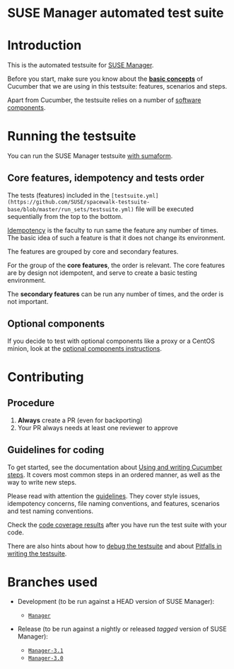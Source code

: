 # SUSE Manager automated test suite

# Introduction

This is the automated testsuite for [SUSE Manager](https://www.suse.com/products/suse-manager/).

Before you start, make sure you know about the [**basic concepts**](https://cucumber.io/docs/reference) of Cucumber that we are using in this testsuite: features, scenarios and steps.

Apart from Cucumber, the testsuite relies on a number of [software components](docs/software-components.md).


# Running the testsuite

You can run the SUSE Manager testsuite [with sumaform](https://github.com/moio/sumaform/blob/master/README_ADVANCED.md#cucumber-testsuite).

## Core features, idempotency and tests order

The tests (features) included in the `[testsuite.yml](https://github.com/SUSE/spacewalk-testsuite-base/blob/master/run_sets/testsuite.yml)` file will be executed sequentially from the top to the bottom.

[Idempotency](docs/idempotency.md) is the faculty to run same the feature any number of times. The basic idea of such a feature is that it does not change its environment.

The features are grouped by core and secondary features.

For the group of the **core features**, the order is relevant. The core features are by design not idempotent, and serve to create a basic testing environment.

The **secondary features** can be run any number of times, and the order is not important.

## Optional components

If you decide to test with optional components like a proxy or a CentOS minion,
look at the [optional components instructions](docs/optional.md).

# Contributing

## Procedure

1. **Always** create a PR (even for backporting)
2. Your PR always needs at least one reviewer to approve

## Guidelines for coding

To get started, see the documentation about [Using and writing Cucumber steps](docs/cucumber-steps.md). It covers most common steps in an ordered manner, as well as the way to write new steps.

Please read with attention the [guidelines](docs/Guidelines.md). They cover style issues, idempotency concerns, file naming conventions, and features, scenarios and test naming conventions.

Check the [code coverage results](docs/codecoverage.md) after you have run the test suite with your code.

There are also hints about how to [debug the testsuite](docs/Debug.md) and about [Pitfalls in writing the testsuite](docs/Pitfalls-test.md).

# Branches used

* Development (to be run against a HEAD version of SUSE Manager):

  * [`Manager`](https://github.com/SUSE/spacewalk-testsuite-base)

* Release (to be run against a nightly or released *tagged* version of SUSE Manager):

  * [`Manager-3.1`](https://github.com/SUSE/spacewalk/tree/manager31)
  * [`Manager-3.0`](https://github.com/SUSE/spacewalk/tree/manager30)
